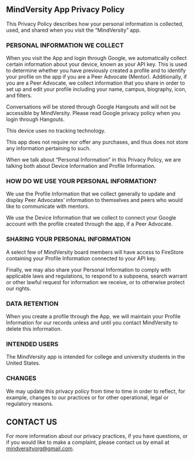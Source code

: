 ## MindVersity App Privacy Policy

This Privacy Policy describes how your personal information is collected, used, and shared when you visit the “MindVersity” app.

### PERSONAL INFORMATION WE COLLECT

When you visit the App and login through Google, we automatically collect certain information about your device, known as your API key. This is used to determine whether you have previously created a profile and to identify your profile on the app if you are a Peer Advocate (Mentor). Additionally, if you are a Peer Advocate, we collect information that you share in order to set up and edit your profile including your name, campus, biography, icon, and filters.

Conversations will be stored through Google Hangouts and will not be accessible by MindVersity. Please read Google privacy policy when you login through Hangouts.

This device uses no tracking technology.

This app does not require nor offer any purchases, and thus does not store any information pertaining to such.

When we talk about “Personal Information” in this Privacy Policy, we are talking both about Device Information and Profile Information.

### HOW DO WE USE YOUR PERSONAL INFORMATION?

We use the Profile Information that we collect generally to update and display Peer Advocates’ information to themselves and peers who would like to communicate with mentors.

We use the Device Information that we collect to connect your Google account with the profile created through the app, if a Peer Advocate.

### SHARING YOUR PERSONAL INFORMATION

A select few of MindVersity board members will have access to FireStore containing your Profile Information connected to your API key. 

Finally, we may also share your Personal Information to comply with applicable laws and regulations, to respond to a subpoena, search warrant or other lawful request for information we receive, or to otherwise protect our rights.

### DATA RETENTION

When you create a profile through the App, we will maintain your Profile Information for our records unless and until you contact MindVersity to delete this information.

### INTENDED USERS

The MindVersity app is intended for college and university students in the United States.

### CHANGES

We may update this privacy policy from time to time in order to reflect, for example, changes to our practices or for other operational, legal or regulatory reasons.

## CONTACT US

For more information about our privacy practices, if you have questions, or if you would like to make a complaint, please contact us by email at mindversityorg@gmail.com.


